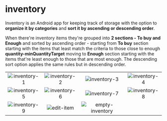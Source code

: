 # inventory
Inventory is an Android app for keeping track of storage with the option to **organize it by categories** and **sort it by ascending or descending order**.

When there're inventory items they're grouped into **2 sections - To buy and Enough** and sorted by ascending order - starting from **To buy** section starting with the items that least match the criteria to those close to enough **quantity-minQuantityTarget** moving to **Enough** section starting with the items that're least enough to those that are most enough. The descending sort option applies the same rules but in descending order.

|          |             |                |       |
| :---:    |    :----:   |          :---: | :---: |
| ![inventory-1](https://github.com/nicolegeorgieva/inventory/assets/93789076/52d2582f-e6f7-418c-a200-170214aa8450) | ![inventory-2](https://github.com/nicolegeorgieva/inventory/assets/93789076/88d1f32f-b7b6-496d-9a2c-4d58dde0a1a0) | ![inventory-3](https://github.com/nicolegeorgieva/inventory/assets/93789076/65cbc57d-a9b4-4e76-83ba-f43f2215331e) | ![inventory-4](https://github.com/nicolegeorgieva/inventory/assets/93789076/298b94e4-be14-40df-a518-bc969b1e9770)
![inventory-5](https://github.com/nicolegeorgieva/inventory/assets/93789076/7211a19d-ce4a-4ec3-8828-81c10059bca9) | ![inventory-6](https://github.com/nicolegeorgieva/inventory/assets/93789076/f0c43da7-93ab-4bea-88b6-42b7eb3b3823) | ![inventory-7](https://github.com/nicolegeorgieva/inventory/assets/93789076/8009b215-cb1c-4c8e-9767-7d7ab6f4933a) | ![inventory-8](https://github.com/nicolegeorgieva/inventory/assets/93789076/40e7bb96-419a-4646-ba2f-2e44d9417d9d) | 
![inventory-9](https://github.com/nicolegeorgieva/inventory/assets/93789076/f46fb186-1baf-4ac1-a85a-68bbb0406605) | ![edit-item](https://github.com/nicolegeorgieva/inventory/assets/93789076/cf9d1da3-ffb8-488d-88bd-390919669173) | ![empty-inventory](https://github.com/nicolegeorgieva/inventory/assets/93789076/329e3fcc-8433-46a3-8624-70b4fa2653ef)



